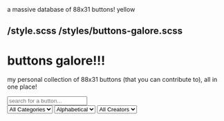 <meta>
  <title>Buttons Galore</title>
  <description>a massive database of 88x31 buttons!</description>
  <color>yellow</color>

  <use-style>/style.scss</use-style>
  <use-style>/styles/buttons-galore.scss</use-style>
</meta>
---

# buttons galore!!!
my personal collection of 88x31 buttons (that you can contribute to), all in one place!

<input type="text" id="search" placeholder="search for a button..." />

<div class="options">
  <select id="categories">
    <option>All Categories</option>
  </select>
  <label for="sort"></label>
  <select id="sort">
    <option>Alphabetical</option>
    <option>Order</option>
  </select>
  <select id="creators">
    <option>All Creators</option>
  </select>
</div>

<div class="buttons"></div>

<script>
  const BUTTON_FILE = 'https://raw.githubusercontent.com/ThinLiquid/buttons/main/index.buttonfile'
  const BUTTON_DIRECTORY = 'https://raw.githubusercontent.com/ThinLiquid/buttons/main/img/'

  const fetchButtons = async () => {
    const res = await fetch(`${BUTTON_FILE}?${Date.now()}`)
    const data = await res.text()
    const entries = data.split('\n').map(entry => {
      const [categories, tags, filename, description, creator] = entry.split(' | ')
      return { categories: categories.split(','), tags: tags.split(' '), filename, description, creator: creator || 'N/A' }
    })

    return entries
  }

  (async () => {
    const buttons = await fetchButtons()
    const categories = [...new Set(buttons.flatMap(button => button.categories))]
    const creators = [...new Set(buttons.map(button => button.creator))]

    const buttonsContainer = document.querySelector('.buttons')
    const search = document.getElementById('search')
    const categoriesSelect = document.getElementById('categories')
    const sortSelect = document.getElementById('sort')
    const creatorsSelect = document.getElementById('creators')

    categories.forEach(category => {
      const option = document.createElement('option')
      option.innerText = category
      categoriesSelect.appendChild(option)
    })

    creators.forEach(creator => {
      const option = document.createElement('option')
      option.innerText = creator
      creatorsSelect.appendChild(option)
    })

    const renderButtons = async () => {
      buttonsContainer.innerHTML = ''

      const filteredButtons = buttons.filter(button => {
        const category = categoriesSelect.value
        const creator = creatorsSelect.value
        const searchValue = search.value.toLowerCase()

        return (
          (category === 'All Categories' || button.categories.includes(category)) &&
          (creator === 'All Creators' || button.creator === creator) &&
          (button.description.toLowerCase().includes(searchValue) || button.tags.some(tag => tag.includes(searchValue)))
        )
      })

      let i = 0;
      for (const button of filteredButtons) {
        const buttonElement = document.createElement('img')
  
        buttonElement.src = `${BUTTON_DIRECTORY}${button.filename}`
        buttonElement.alt = button.description
        buttonElement.width = 88
        buttonElement.height = 31

        buttonElement.addEventListener('mouseover', () => {
          const tooltip = document.querySelector('.tooltip')
          tooltip.innerHTML = `
            <strong>${button.description}</strong><br />
            Categories: ${button.categories.join(', ')}<br />
            Tags: ${button.tags.join(', ')}<br />
            Creator: ${button.creator}
          `
          tooltip.style.opacity = 1
        })

        buttonElement.addEventListener('mouseout', () => {
          const tooltip = document.querySelector('.tooltip')
          tooltip.style.opacity = 0
        })

        buttonElement.classList.add('squishy')

        buttonElement.style.animationDelay = `${i * 15}ms`

        buttonsContainer.appendChild(buttonElement)

        setTimeout(() => {
          buttonElement.style.opacity = 1
          buttonElement.style.animation = null
        }, 15 * i + 150)
        i++
      }
    }

    renderButtons()

    search.addEventListener('input', renderButtons)
    categoriesSelect.addEventListener('change', renderButtons)
    creatorsSelect.addEventListener('change', renderButtons)
  })()

  const tooltip = document.querySelector('.tooltip')

  window.addEventListener('mousemove', (e) => {
    const mouseX = e.clientX;
    const mouseY = e.clientY;
    
    tooltip.style.left = `${mouseX + 10}px`; // Offset to prevent cursor overlap
    tooltip.style.top = `${mouseY + 10}px`;
  });
</script>